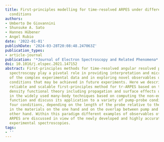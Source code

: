 ```yaml
---
title: First-principles modelling for time-resolved ARPES under different pump-probe
  conditions
authors:
- Umberto De Giovannini
- Shunsuke A. Sato
- Hannes Hübener
- Angel Rubio
date: '2022-01-01'
publishDate: '2024-03-28T20:08:48.247063Z'
publication_types:
- article-journal
publication: '*Journal of Electron Spectroscopy and Related Phenomena*'
doi: 10.1016/j.elspec.2021.147152
abstract: First-principles methods for time-resolved angular resolved photoelectron
  spectroscopy play a pivotal role in providing interpretation and microscopic understanding
  of the complex experimental data and in exploring novel observables or observation
  conditions that may be achieved in future experiments. Here we describe an efficient,
  reliable and scalable first-principles method for tr-ARPES based on time-dependent
  density functional theory including propagation and surface effects usually discarded
  in the widely used many-body techniques based on computing the non-equilibrium spectral
  function and discuss its application to a variety of pump-probe conditions. We identify
  four conditions, depending on the length of the probe relative to the excitation
  in the materials on the one hand and on the overlap between pump and probe on the
  other hand. Within this paradigm different examples of observables of time-resolved
  ARPES are discussed in view of the newly developed and highly accurate time-resolved
  experimental spectroscopies.
tags:
- ''
---
```

